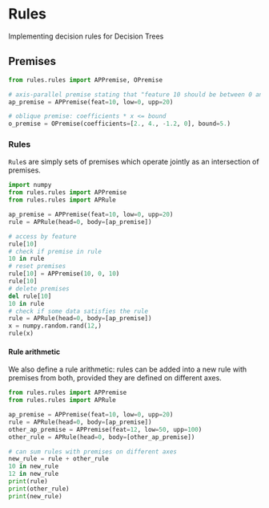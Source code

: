 # Rules
Implementing decision rules for Decision Trees

## Premises

```python
from rules.rules import APPremise, OPremise

# axis-parallel premise stating that "feature 10 should be between 0 and 20"
ap_premise = APPremise(feat=10, low=0, upp=20)

# oblique premise: coefficients * x <= bound
o_premise = OPremise(coefficients=[2., 4., -1.2, 0], bound=5.)
```

### Rules
`Rule`s are simply sets of premises which operate jointly as an intersection of premises.

```python
import numpy
from rules.rules import APPremise
from rules.rules import APRule

ap_premise = APPremise(feat=10, low=0, upp=20)
rule = APRule(head=0, body=[ap_premise])

# access by feature
rule[10]
# check if premise in rule
10 in rule
# reset premises
rule[10] = APPremise(10, 0, 10)
rule[10]
# delete premises
del rule[10]
10 in rule
# check if some data satisfies the rule
rule = APRule(head=0, body=[ap_premise])
x = numpy.random.rand(12,)
rule(x)
```

#### Rule arithmetic
We also define a rule arithmetic: rules can be added into a new rule with premises from both, provided they are 
defined on different axes.  

```python
from rules.rules import APPremise
from rules.rules import APRule

ap_premise = APPremise(feat=10, low=0, upp=20)
rule = APRule(head=0, body=[ap_premise])
other_ap_premise = APPremise(feat=12, low=50, upp=100)
other_rule = APRule(head=0, body=[other_ap_premise])

# can sum rules with premises on different axes
new_rule = rule + other_rule
10 in new_rule
12 in new_rule
print(rule)
print(other_rule)
print(new_rule)
```